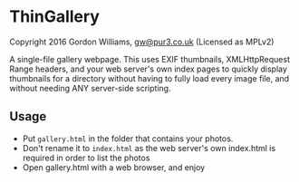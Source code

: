 ThinGallery
===========

Copyright 2016 Gordon Williams, gw@pur3.co.uk (Licensed as MPLv2)

A single-file gallery webpage. This uses EXIF thumbnails, XMLHttpRequest Range headers, 
and your web server's own index pages to quickly display thumbnails for a directory without
having to fully load every image file, and without needing ANY server-side scripting.

Usage
-----

* Put `gallery.html` in the folder that contains your photos. 
* Don't rename it to `index.html` as the web server's own index.html is required in order to list the photos
* Open gallery.html with a web browser, and enjoy

